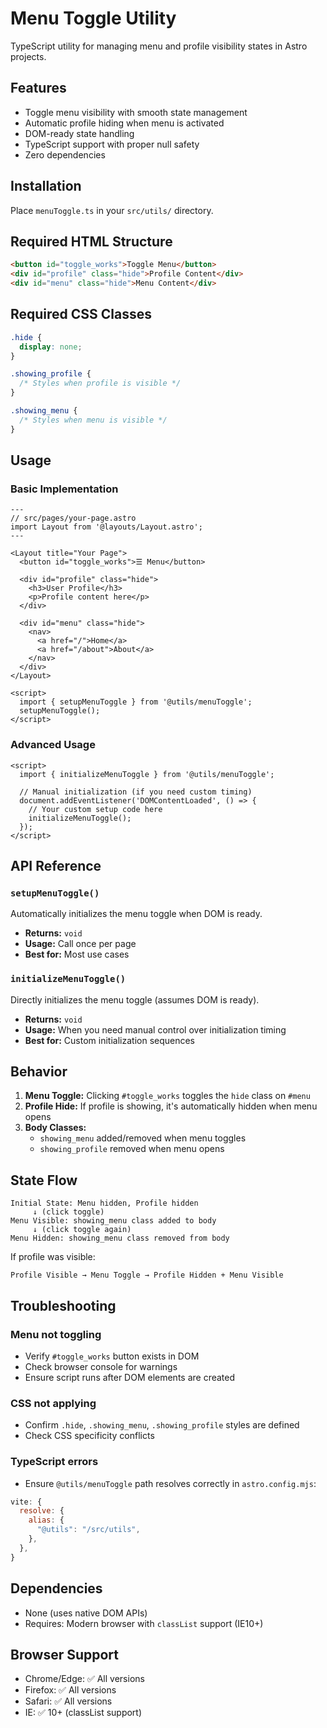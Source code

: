 # Menu Toggle Utility

TypeScript utility for managing menu and profile visibility states in Astro projects.

## Features

- Toggle menu visibility with smooth state management
- Automatic profile hiding when menu is activated
- DOM-ready state handling
- TypeScript support with proper null safety
- Zero dependencies

## Installation

Place `menuToggle.ts` in your `src/utils/` directory.

## Required HTML Structure

```html
<button id="toggle_works">Toggle Menu</button>
<div id="profile" class="hide">Profile Content</div>
<div id="menu" class="hide">Menu Content</div>
```

## Required CSS Classes

```css
.hide {
  display: none;
}

.showing_profile {
  /* Styles when profile is visible */
}

.showing_menu {
  /* Styles when menu is visible */
}
```

## Usage

### Basic Implementation

```astro
---
// src/pages/your-page.astro
import Layout from '@layouts/Layout.astro';
---

<Layout title="Your Page">
  <button id="toggle_works">☰ Menu</button>
  
  <div id="profile" class="hide">
    <h3>User Profile</h3>
    <p>Profile content here</p>
  </div>
  
  <div id="menu" class="hide">
    <nav>
      <a href="/">Home</a>
      <a href="/about">About</a>
    </nav>
  </div>
</Layout>

<script>
  import { setupMenuToggle } from '@utils/menuToggle';
  setupMenuToggle();
</script>
```

### Advanced Usage

```astro
<script>
  import { initializeMenuToggle } from '@utils/menuToggle';
  
  // Manual initialization (if you need custom timing)
  document.addEventListener('DOMContentLoaded', () => {
    // Your custom setup code here
    initializeMenuToggle();
  });
</script>
```

## API Reference

### `setupMenuToggle()`

Automatically initializes the menu toggle when DOM is ready.

- **Returns:** `void`
- **Usage:** Call once per page
- **Best for:** Most use cases

### `initializeMenuToggle()`

Directly initializes the menu toggle (assumes DOM is ready).

- **Returns:** `void`
- **Usage:** When you need manual control over initialization timing
- **Best for:** Custom initialization sequences

## Behavior

1. **Menu Toggle:** Clicking `#toggle_works` toggles the `hide` class on `#menu`
2. **Profile Hide:** If profile is showing, it's automatically hidden when menu opens
3. **Body Classes:** 
   - `showing_menu` added/removed when menu toggles
   - `showing_profile` removed when menu opens

## State Flow

```
Initial State: Menu hidden, Profile hidden
     ↓ (click toggle)
Menu Visible: showing_menu class added to body
     ↓ (click toggle again)  
Menu Hidden: showing_menu class removed from body
```

If profile was visible:
```
Profile Visible → Menu Toggle → Profile Hidden + Menu Visible
```

## Troubleshooting

### Menu not toggling
- Verify `#toggle_works` button exists in DOM
- Check browser console for warnings
- Ensure script runs after DOM elements are created

### CSS not applying
- Confirm `.hide`, `.showing_menu`, `.showing_profile` styles are defined
- Check CSS specificity conflicts

### TypeScript errors
- Ensure `@utils/menuToggle` path resolves correctly in `astro.config.mjs`:
```javascript
vite: {
  resolve: {
    alias: {
      "@utils": "/src/utils",
    },
  },
}
```

## Dependencies

- None (uses native DOM APIs)
- Requires: Modern browser with `classList` support (IE10+)

## Browser Support

- Chrome/Edge: ✅ All versions
- Firefox: ✅ All versions  
- Safari: ✅ All versions
- IE: ✅ 10+ (classList support)